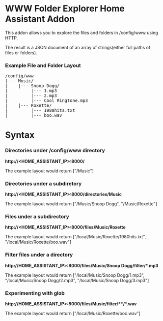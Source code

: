 # WWW Folder Explorer Home Assistant Addon

This addon allows you to explore the files and folders in /config/www using HTTP. 

The result is a JSON document of an array of strings(either full paths of files or folders).

### Example File and Folder Layout
<pre>
/config/www
|--- Music/
|    |--- Snoop Dogg/
|         |--- 1.mp3
|         |--- 2.mp3
|         |--- Cool Ringtone.mp3    
|    |--- Roxette/
|         |--- 1980hits.txt
|         |--- boo.wav
</pre>


# Syntax

### Directories under /config/www directory

**http://<HOME_ASSISTANT_IP>:8000/**

The example layout would return ["/Music"]


### Directories under a subdiretory


**http://<HOME_ASSISTANT_IP>:8000/directories/Music**

The example layout would return ["/Music/Snoop Dogg", "/Music/Roxette"]

### Files under a subdirectory

**http://<HOME_ASSISTANT_IP>:8000/files/Music/Roxette**

The example layout would return ["/local/Music/Roxette/1980hits.txt", "/local/Music/Roxette/boo.wav"]

### Filter files under a directory

**http://HOME_ASSISTANT_IP>:8000/files/Music/Snoop Dogg/filter/*.mp3**

The example layout would return ["/local/Music/Snoop Dogg/1.mp3", "/local/Music/Snoop Dogg/2.mp3", "/local/Music/Snoop Dogg/3.mp3"]

### Experimenting with glob

**http://HOME_ASSISTANT_IP>:8000/files/Music/filter/&ast;&ast;/*.wav**

The example layout would return ["/local/Music/Roxette/boo.wav"]








